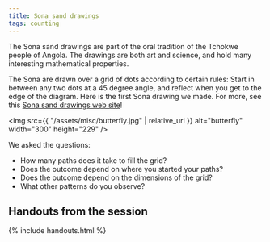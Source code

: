 ```yaml
---
title: Sona sand drawings
tags: counting
---
```


The Sona sand drawings are part of the oral tradition of the Tchokwe people of Angola. The drawings are both art and science, and hold many interesting mathematical properties.<!--more-->

The Sona are drawn over a grid of dots according to certain rules: Start in between any two dots at a 45 degree angle, and reflect when you get to the edge of the diagram. Here is the first Sona drawing we made. For more, see this <a href="http://www.africafederation.net/Tchokwe_Art.htm">Sona sand drawings web site</a>!

<img src={{ "/assets/misc/butterfly.jpg" | relative_url }} alt="butterfly" width="300" height="229" />

We asked the questions:

* How many paths does it take to fill the grid?
* Does the outcome depend on where you started your paths?
* Does the outcome depend on the dimensions of the grid?
* What other patterns do you observe?

## Handouts from the session

{% include handouts.html %}
